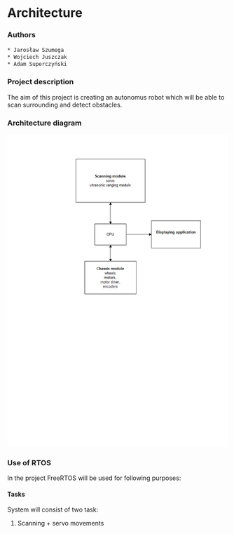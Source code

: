 # Architecture #

### Authors ###
    * Jarosław Szumega
    * Wojciech Juszczak
    * Adam Superczyński
    
### Project description ###
The aim of this project is creating an autonomus robot which will be able to scan surrounding and detect obstacles.

### Architecture diagram ###

![Architecture diagram](architecture_diagram.jpg "architecture diagram ")

### Use of RTOS ###
In the project FreeRTOS will be used for following purposes:

#### Tasks ####

System will consist of two task:
1. Scanning  + servo movements